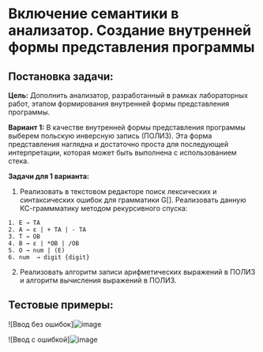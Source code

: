 # Включение семантики в анализатор. Создание внутренней формы представления программы

## Постановка задачи:

**Цель:** Дополнить анализатор, разработанный в рамках лабораторных работ, этапом формирования внутренней формы представления программы. 

**Вариант 1:** В качестве внутренней формы представления программы выберем польскую инверсную запись (ПОЛИЗ). Эта форма представления наглядна и достаточно проста для последующей интерпретации, которая может быть выполнена с использованием стека.

**Задачи для 1 варианта:**
1) Реализовать в текстовом редакторе поиск лексических и синтаксических ошибок для грамматики G[<E>]. Реализовать данную КС-граммматику методом рекурсивного спуска:
```bnf
1. E → TA 
2. A → ε | + TA | - TA 
3. T → ОВ 
4. В → ε | *ОВ | /ОВ 
5. О → num | (E) 
6. num  → digit {digit}
```
2) Реализовать алгоритм записи арифметических выражений в ПОЛИЗ и алгоритм вычисления выражений в ПОЛИЗ.

## Тестовые примеры: 
![Ввод без ошибок]![image](https://github.com/user-attachments/assets/e57cf54d-0807-495d-baa4-cc31c4e9cd95)

![Ввод с ошибкой]![image](https://github.com/user-attachments/assets/5d04122e-672b-49de-be03-7965e2b26b8a)
